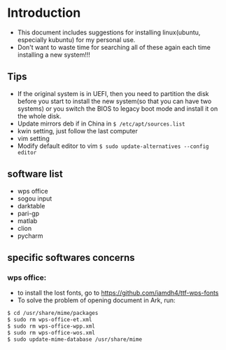 # Introduction
- This document includes suggestions for installing linux(ubuntu, especially kubuntu) for my personal use.
- Don't want to waste time for searching all of these again each time installing a new system!!!

## Tips
- If the original system is in UEFI, then you need to partition the disk before you start to install the new system(so that you can have two systems) or you switch the BIOS to legacy boot mode and install it on the whole disk.
- Update mirrors deb if in China in `$ /etc/apt/sources.list`
- kwin setting, just follow the last computer
- vim setting
- Modify default editor to vim 
`$ sudo update-alternatives --config editor`
## software list
- wps office
- sogou input
- darktable
- pari-gp
- matlab
- clion
- pycharm

## specific softwares concerns

### wps office:
- to install the lost fonts, go to https://github.com/iamdh4/ttf-wps-fonts
- To solve the problem of opening document in Ark, run:
```bash
$ cd /usr/share/mime/packages
$ sudo rm wps-office-et.xml
$ sudo rm wps-office-wpp.xml
$ sudo rm wps-office-wos.xml
$ sudo update-mime-database /usr/share/mime
```

